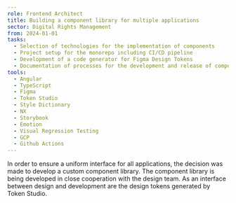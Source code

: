 ```yaml
---
role: Frontend Architect
title: Building a component library for multiple applications
sector: Digital Rights Management
from: 2024-01-01
tasks:
  - Selection of technologies for the implementation of components
  - Project setup for the monorepo including CI/CD pipeline
  - Development of a code generator for Figma Design Tokens
  - Documentation of processes for the development and release of components
tools:
  - Angular
  - TypeScript
  - Figma
  - Token Studio
  - Style Dictionary
  - NX
  - Storybook
  - Emotion
  - Visual Regression Testing
  - GCP
  - Github Actions
---
```


In order to ensure a uniform interface for all applications, the decision was made to develop a custom
component library. The component library is being developed in close cooperation with the design team. As an
interface between design and development are the design tokens generated by Token Studio.

